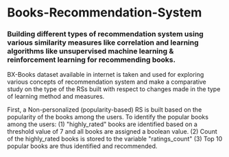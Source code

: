 # Books-Recommendation-System

### Building different types of recommendation system using various similarity measures like correlation and learning algorithms like unsupervised machine learning &amp; reinforcement learning for recommending books.

BX-Books dataset available in internet is taken and used for exploring various concepts of recommendation system and make a comparative study on the type of the RSs built with respect to changes made in the type of learning method and measures. 

First, a Non-personalized (popularity-based) RS is built based on the popularity of the books among the users. To identify the popular books among the users:
                    (1) "highly_rated" books are identified based on a threshold value of 7 and all books are assigned a boolean value.
                    (2) Count of the highly_rated books is stored to the variable "ratings_count"
                    (3) Top 10 popular books are thus identified and recommended.
